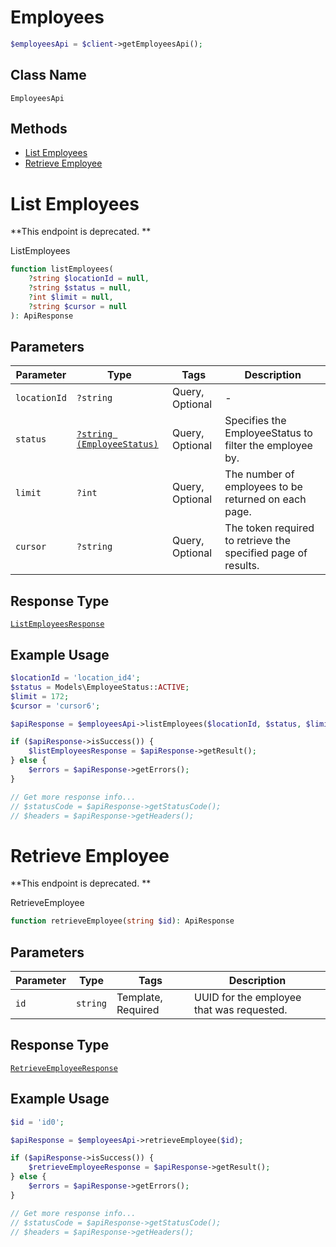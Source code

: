 # Employees

```php
$employeesApi = $client->getEmployeesApi();
```

## Class Name

`EmployeesApi`

## Methods

* [List Employees](/doc/apis/employees.md#list-employees)
* [Retrieve Employee](/doc/apis/employees.md#retrieve-employee)


# List Employees

**This endpoint is deprecated. **

ListEmployees

```php
function listEmployees(
    ?string $locationId = null,
    ?string $status = null,
    ?int $limit = null,
    ?string $cursor = null
): ApiResponse
```

## Parameters

| Parameter | Type | Tags | Description |
|  --- | --- | --- | --- |
| `locationId` | `?string` | Query, Optional | - |
| `status` | [`?string (EmployeeStatus)`](/doc/models/employee-status.md) | Query, Optional | Specifies the EmployeeStatus to filter the employee by. |
| `limit` | `?int` | Query, Optional | The number of employees to be returned on each page. |
| `cursor` | `?string` | Query, Optional | The token required to retrieve the specified page of results. |

## Response Type

[`ListEmployeesResponse`](/doc/models/list-employees-response.md)

## Example Usage

```php
$locationId = 'location_id4';
$status = Models\EmployeeStatus::ACTIVE;
$limit = 172;
$cursor = 'cursor6';

$apiResponse = $employeesApi->listEmployees($locationId, $status, $limit, $cursor);

if ($apiResponse->isSuccess()) {
    $listEmployeesResponse = $apiResponse->getResult();
} else {
    $errors = $apiResponse->getErrors();
}

// Get more response info...
// $statusCode = $apiResponse->getStatusCode();
// $headers = $apiResponse->getHeaders();
```


# Retrieve Employee

**This endpoint is deprecated. **

RetrieveEmployee

```php
function retrieveEmployee(string $id): ApiResponse
```

## Parameters

| Parameter | Type | Tags | Description |
|  --- | --- | --- | --- |
| `id` | `string` | Template, Required | UUID for the employee that was requested. |

## Response Type

[`RetrieveEmployeeResponse`](/doc/models/retrieve-employee-response.md)

## Example Usage

```php
$id = 'id0';

$apiResponse = $employeesApi->retrieveEmployee($id);

if ($apiResponse->isSuccess()) {
    $retrieveEmployeeResponse = $apiResponse->getResult();
} else {
    $errors = $apiResponse->getErrors();
}

// Get more response info...
// $statusCode = $apiResponse->getStatusCode();
// $headers = $apiResponse->getHeaders();
```

